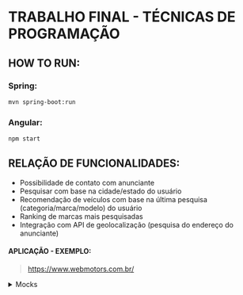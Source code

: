 # TRABALHO FINAL - TÉCNICAS DE PROGRAMAÇÃO


## HOW TO RUN:

### Spring:
```bash
mvn spring-boot:run
```

### Angular:
```bash
npm start
```



## RELAÇÃO DE FUNCIONALIDADES:

- Possibilidade de contato com anunciante
- Pesquisar com base na cidade/estado do usuário
- Recomendação de veículos com base na última pesquisa (categoria/marca/modelo) do usuário
- Ranking de marcas mais pesquisadas
- Integração com API de geolocalização (pesquisa do endereço do anunciante)

#### APLICAÇÃO - EXEMPLO:
> https://www.webmotors.com.br/


<details>
  
  <summary>Mocks</summary>
  
Mocks ficarão aqui :)
  
  ```javascript
  console.log("I'm a code block!");
  ```
  
</details>
